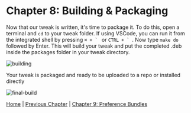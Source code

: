 # Chapter 8: Building & Packaging

Now that our tweak is written, it's time to package it. To do this, open a terminal and ```cd``` to your tweak folder. If using VSCode, you can run it from the integrated shell by pressing ```⌘ + ` ``` or ```CTRL + ` ```. Now type ```make do``` followed by Enter. This will build your tweak and put the completed .deb inside the packages folder in your tweak directory.

![building](https://github.com/MTACS/TweakGuide/blob/master/images/building.png)

Your tweak is packaged and ready to be uploaded to a repo or installed directly

![final-build](https://github.com/MTACS/TweakGuide/blob/master/images/final-build.png)

[Home](https://github.com/MTACS/TweakGuide/blob/master/README.md) | [Previous Chapter](https://github.com/MTACS/TweakGuide/blob/master/chapters/7.md) | [Chapter 9: Preference Bundles](https://github.com/MTACS/TweakGuide/blob/master/chapters/9.md)
